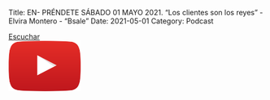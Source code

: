 Title: EN- PRÉNDETE SÁBADO 01 MAYO 2021. “Los clientes son los reyes” - Elvira Montero - “Bsale”
Date: 2021-05-01
Category: Podcast

<a href="https://s.danilorca.com/2021-05-01.mp3" type="audio/mpeg">
Escuchar<br/>
<img style="height:100px;" src="images/play.png">
</a>
